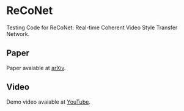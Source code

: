 # ReCoNet
Testing Code for ReCoNet: Real-time Coherent Video Style Transfer Network.

## Paper
Paper avaiable at [arXiv](https://arxiv.org/abs/1807.01197).

## Video
Demo video avaiable at [YouTube](https://youtu.be/vhBRanZmdH0).